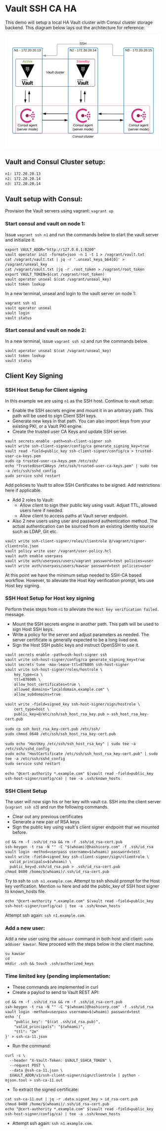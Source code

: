 # Vault SSH CA HA

This demo will setup a local HA Vault cluster with Consul cluster storage backend. This diagram below lays out the architecture for reference:

![Vault-Consul-HA](062518-Vault-Consul-HA-collasped.png)

## Vault and Consul Cluster setup:
```
n1: 172.20.20.13
n2: 172.20.20.14
n3: 172.20.20.14
```

## Vault setup with Consul:
Provision the Vault servers using vagrant: `vagrant up`

### Start consul and vault on node 1:
Issue `vagrant ssh n1` and run the commands below to start the vault server and initialize it.
```
export VAULT_ADDR="http://127.0.0.1:8200"
vault operator init -format=json -n 1 -t 1 > /vagrant/vault.txt
cat /vagrant/vault.txt | jq -r '.unseal_keys_b64[0]' > /vagrant/unseal_key
cat /vagrant/vault.txt |jq -r .root_token > /vagrant/root_token
export VAULT_TOKEN=$(cat /vagrant/root_token)
vault operator unseal $(cat /vagrant/unseal_key)
vault token lookup
```

In a new terminal, unseal and login to the vault server on node 1:
```
vagrant ssh n1
vault operator unseal
vault login
vault status
```

### Start consul and vault on node 2:
In a new terminal, issue `vagrant ssh n2` and run the commands below.
```
vault operator unseal $(cat /vagrant/unseal_key)
vault token lookup
vault status
```

## Client Key Signing

### SSH Host Setup for Client signing
In this example we are using `n1` as the SSH host. Continue to vault setup:
- Enable the SSH secrets engine and mount it in an arbitrary path. This path will be used to sign Client SSH keys.
- Generate new keys in that path. You can also import keys from your existing PKI, or a Vault PKI engine.
- Create the trusted user CA Keys and update SSH server.

```
vault secrets enable -path=ssh-client-signer ssh
vault write ssh-client-signer/config/ca generate_signing_key=true
vault read -field=public_key ssh-client-signer/config/ca > trusted-user-ca-keys.pem
sudo cp trusted-user-ca-keys.pem /etc/ssh/
echo "TrustedUserCAKeys /etc/ssh/trusted-user-ca-keys.pem" | sudo tee -a /etc/ssh/sshd_config
sudo service sshd restart
```
Add policies to Vault to allow SSH Certificates to be signed. Add restrictions here if applicable.
- Add 2 roles to Vault:
  - Allow client to sign their public key using vault. Adjust TTL, allowed users here if needed.
  - Allow client to access paths at Vault server endpoint.
- Also 2 new users using user and password authentication method. The actual authentication can be sourced from an existing identity source such as LDAP, Git etc.

```
vault write ssh-client-signer/roles/clientrole @/vagrant/signer-clientrole.json
vault policy write user /vagrant/user-policy.hcl
vault auth enable userpass
vault write auth/userpass/users/vagrant password=test policies=user
vault write auth/userpass/users/kawsar password=test policies=user
```

At this point we have the minimum setup needed to SSH-CA based workflow. However, to alleviate the Host Key verification prompt, lets use Host key signing.

### SSH Host Setup for Host key signing
Perform these steps from `n1` to alleviate the `Host key verification failed.` message.
- Mount the SSH secrets engine in another path. This path will be used to sign Host SSH keys.
- Write a policy for the server and adjust parameters as needed. The server certificate is generally expected to be a long lived one.
- Sign the Host SSH public keys and instruct OpenSSH to use it.

```
vault secrets enable -path=ssh-host-signer ssh
vault write ssh-host-signer/config/ca generate_signing_key=true
vault secrets tune -max-lease-ttl=87600h ssh-host-signer
vault write ssh-host-signer/roles/hostrole \
    key_type=ca \
    ttl=87600h \
    allow_host_certificates=true \
    allowed_domains="localdomain,example.com" \
    allow_subdomains=true

vault write -field=signed_key ssh-host-signer/sign/hostrole \
    cert_type=host \
    public_key=@/etc/ssh/ssh_host_rsa_key.pub > ssh_host_rsa_key-cert.pub

sudo cp ssh_host_rsa_key-cert.pub /etc/ssh/
sudo chmod 0640 /etc/ssh/ssh_host_rsa_key-cert.pub

sudo echo "HostKey /etc/ssh/ssh_host_rsa_key" | sudo tee -a /etc/ssh/sshd_config
sudo echo "HostCertificate /etc/ssh/ssh_host_rsa_key-cert.pub" | sudo tee -a /etc/ssh/sshd_config
sudo service sshd restart

echo "@cert-authority *.example.com" $(vault read -field=public_key ssh-host-signer/config/ca) | tee -a .ssh/known_hosts
```

### SSH Client Setup
The user will now sign his or her key with vault ca. SSH into the client server (`vagrant ssh n3`) and run the following commands.
- Clear out any previous certificates
- Generate a new pair of RSA keys
- Sign the public key using vault's client signer endpoint that we mounted before.

```
cd && rm -f .ssh/id_rsa && rm -f .ssh/id_rsa-cert.pub
ssh-keygen -t rsa -N "" -C "$(whoami)@hashicorp.com" -f .ssh/id_rsa
vault login -method=userpass username=$(whoami) password=test
vault write -field=signed_key ssh-client-signer/sign/clientrole \
  valid_principals=$(whoami) \
  public_key=@.ssh/id_rsa.pub > .ssh/id_rsa-cert.pub
chmod 0400 /home/$(whoami)/.ssh/id_rsa-cert.pub
```
Try to ssh to `ssh n1.example.com`. Attempt to ssh should prompt for the Host key verification. Mention `no` here and add the public_key of SSH host signer to known_hosts file.
```
echo "@cert-authority *.example.com" $(vault read -field=public_key ssh-host-signer/config/ca) | tee -a .ssh/known_hosts
```
Attempt ssh again: `ssh n1.example.com`.

### Add a new user:
Add a new user using the `adduser` command in both host and client: `sudo adduser kawsar`. Now proceed with the steps below in the client machine.
```
su kawsar
cd
mkdir .ssh && touch .ssh/authorized_keys
```

### Time limited key (pending implementation:
- These commands are implemented in curl
- Create a paylod to send to Vault REST API:
```
cd && rm -f .ssh/id_rsa && rm -f .ssh/id_rsa-cert.pub
ssh-keygen -t rsa -N "" -C "$(whoami)@hashicorp.com" -f .ssh/id_rsa
vault login -method=userpass username=$(whoami) password=test
echo '{
    "public_key": "$(cat .ssh/id_rsa.pub)",
    "valid_principals": "$(whoami)",
    "ttl": "2m"
}' > ssh-ca-11.json
```
- Run the command:
```
curl -s \
  --header "X-Vault-Token: $VAULT_SSHCA_TOKEN" \
  --request POST \
  --data @ssh-ca-11.json \
  $VAULT_ADDR/v1/ssh-client-signer/sign/clientrole | python -mjson.tool > ssh-ca-11.out
```
- To extract the signed certificate:
```
cat ssh-ca-11.out | jq -r .data.signed_key > id_rsa-cert.pub
chmod 0400 /home/$(whoami)/.ssh/id_rsa-cert.pub
echo "@cert-authority *.example.com" $(vault read -field=public_key ssh-host-signer/config/ca) | tee -a .ssh/known_hosts
```
- Attempt ssh again: `ssh n1.example.com`.
